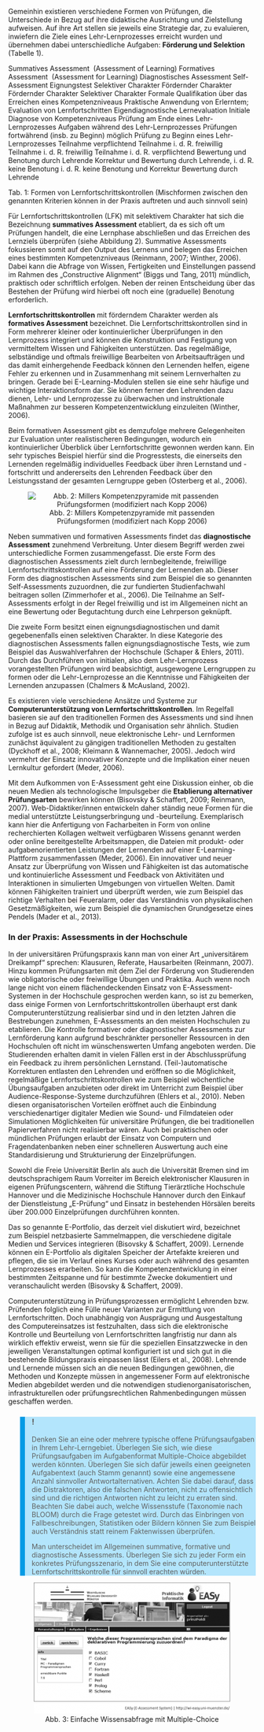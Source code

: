 <!-- filename: 02_Didaktik_Formen_und_Funktionen_von_Pruefungen.md -->
<!-- title: Didaktik: Formen und Funktionen von Prüfungen -->

Gemeinhin existieren verschiedene Formen von Prüfungen, die Unterschiede in Bezug auf ihre didaktische Ausrichtung und Zielstellung aufweisen. Auf ihre Art stellen sie jeweils eine Strategie dar, zu evaluieren, inwiefern die Ziele eines Lehr-Lernprozesses erreicht wurden und übernehmen dabei unterschiedliche Aufgaben: **Förderung und Selektion** (Tabelle 1).

Summatives Assessment  (Assessment of Learning) Formatives Assessment  (Assessment for Learning) Diagnostisches Assessment Self-Assessment Eignungstest Selektiver Charakter Fördernder Charakter Fördernder Charakter Selektiver Charakter Formale Qualifikation über das Erreichen eines Kompetenzniveaus Praktische Anwendung von Erlerntem; Evaluation von Lernfortschritten Eigendiagnostische Lernevaluation Initiale Diagnose von Kompetenzniveaus Prüfung am Ende eines Lehr-Lernprozesses Aufgaben während des Lehr-Lernprozesses Prüfungen fortwährend (insb. zu Beginn) möglich Prüfung zu Beginn eines Lehr-Lernprozesses Teilnahme verpflichtend Teilnahme i. d. R. freiwillig Teilnahme i. d. R. freiwillig Teilnahme i. d. R. verpflichtend Bewertung und Benotung durch Lehrende Korrektur und Bewertung durch Lehrende, i. d. R. keine Benotung i. d. R. keine Benotung und Korrektur Bewertung durch Lehrende

</blockquote>

Tab. 1: Formen von Lernfortschrittskontrollen (Mischformen zwischen den genannten Kriterien können in der Praxis auftreten und auch sinnvoll sein)

Für Lernfortschrittskontrollen (LFK) mit selektivem Charakter hat sich die Bezeichnung **summatives Assessment** etabliert, da es sich oft um Prüfungen handelt, die eine Lernphase abschließen und das Erreichen des Lernziels überprüfen (siehe Abbildung 2). Summative Assessments fokussieren somit auf den Output des Lernens und belegen das Erreichen eines bestimmten Kompetenzniveaus (Reinmann, 2007; Winther, 2006). Dabei kann die Abfrage von Wissen, Fertigkeiten und Einstellungen passend im Rahmen des „Constructive Alignment“ (Biggs und Tang, 2011) mündlich, praktisch oder schriftlich erfolgen. Neben der reinen Entscheidung über das Bestehen der Prüfung wird hierbei oft noch eine (graduelle) Benotung erforderlich.

**Lernfortschrittskontrollen** mit förderndem Charakter werden als **formatives Assessment** bezeichnet. Die Lernfortschrittskontrollen sind in Form mehrerer kleiner oder kontinuierlicher Überprüfungen in den Lernprozess integriert und können die Konstruktion und Festigung von vermitteltem Wissen und Fähigkeiten unterstützen. Das regelmäßige, selbständige und oftmals freiwillige Bearbeiten von Arbeitsaufträgen und das damit einhergehende Feedback können den Lernenden helfen, eigene Fehler zu erkennen und in Zusammenhang mit seinem Lernverhalten zu bringen. Gerade bei E-Learning-Modulen stellen sie eine sehr häufige und wichtige Interaktionsform dar. Sie können ferner den Lehrenden dazu dienen, Lehr- und Lernprozesse zu überwachen und instruktionale Maßnahmen zur besseren Kompetenzentwicklung einzuleiten (Winther, 2006).

Beim formativen Assessment gibt es demzufolge mehrere Gelegenheiten zur Evaluation unter realistischeren Bedingungen, wodurch ein kontinuierlicher Überblick über Lernfortschritte gewonnen werden kann. Ein sehr typisches Beispiel hierfür sind die Progresstests, die einerseits den Lernenden regelmäßig individuelles Feedback über ihren Lernstand und -fortschritt und andererseits den Lehrenden Feedback über den Leistungsstand der gesamten Lerngruppe geben (Osterberg et al., 2006).

<center><figure>
  <img src="img/2_Millers_Kompetenzpyramide_mit_passenden_Prüfungsformen_modifiziert_nach_Kopp_200.jpg" alt="Abb. 2: Millers Kompetenzpyramide mit passenden Prüfungsformen (modifiziert nach Kopp 2006)">
  <figcaption>Abb. 2: Millers Kompetenzpyramide mit passenden Prüfungsformen (modifiziert nach Kopp 2006)</figcaption>
</figure></center>


Neben summativen und formativen Assessments findet das **diagnostische Assessment** zunehmend Verbreitung. Unter diesem Begriff werden zwei unterschiedliche Formen zusammengefasst. Die erste Form des diagnostischen Assessments zielt durch lernbegleitende, freiwillige Lernfortschrittskontrollen auf eine Förderung der Lernenden ab. Dieser Form des diagnostischen Assessments sind zum Beispiel die so genannten Self-Assessments zuzuordnen, die zur fundierten Studienfachwahl beitragen sollen (Zimmerhofer et al., 2006). Die Teilnahme an Self-Assessments erfolgt in der Regel freiwillig und ist im Allgemeinen nicht an eine Bewertung oder Begutachtung durch eine Lehrperson geknüpft.

Die zweite Form besitzt einen eignungsdiagnostischen und damit gegebenenfalls einen selektiven Charakter. In diese Kategorie des diagnostischen Assessments fallen eignungsdiagnostische Tests, wie zum Beispiel das Auswahlverfahren der Hochschule (Schaper &amp; Ehlers, 2011). Durch das Durchführen von initialen, also dem Lehr-Lernprozess vorangestellten Prüfungen wird beabsichtigt, ausgewogene Lerngruppen zu formen oder die Lehr-Lernprozesse an die Kenntnisse und Fähigkeiten der Lernenden anzupassen (Chalmers &amp; McAusland, 2002).

Es existieren viele verschiedene Ansätze und Systeme zur **Computerunterstützung von Lernfortschrittskontrollen**. Im Regelfall basieren sie auf den traditionellen Formen des Assessments und sind ihnen in Bezug auf Didaktik, Methodik und Organisation sehr ähnlich. Studien zufolge ist es auch sinnvoll, neue elektronische Lehr- und Lernformen zunächst äquivalent zu gängigen traditionellen Methoden zu gestalten (Dyckhoff et al., 2008; Kleimann &amp; Wannemacher, 2005). Jedoch wird vermehrt der Einsatz innovativer Konzepte und die Implikation einer neuen Lernkultur gefordert (Meder, 2006).

Mit dem Aufkommen von E-Assessment geht eine Diskussion einher, ob die neuen Medien als technologische Impulsgeber die **Etablierung alternativer Prüfungsarten** bewirken können (Bisovsky &amp; Schaffert, 2009; Reinmann, 2007). Web-Didaktiker/innen entwickeln daher ständig neue Formen für die medial unterstützte Leistungserbringung und -beurteilung. Exemplarisch kann hier die Anfertigung von Facharbeiten in Form von online recherchierten Kollagen weltweit verfügbaren Wissens genannt werden oder online bereitgestellte Arbeitsmappen, die Dateien mit produkt- oder aufgabenorientierten Leistungen der Lernenden auf einer E-Learning- Plattform zusammenfassen (Meder, 2006). Ein innovativer und neuer Ansatz zur Überprüfung von Wissen und Fähigkeiten ist das automatische und kontinuierliche Assessment und Feedback von Aktivitäten und Interaktionen in simulierten Umgebungen von virtuellen Welten. Damit können Fähigkeiten trainiert und überprüft werden, wie zum Beispiel das richtige Verhalten bei Feueralarm, oder das Verständnis von physikalischen Gesetzmäßigkeiten, wie zum Beispiel die dynamischen Grundgesetze eines Pendels (Mader et al., 2013).

### In der Praxis: Assessments in der Hochschule

</blockquote>

In der universitären Prüfungspraxis kann man von einer Art „universitärem Dreikampf“ sprechen: Klausuren, Referate, Hausarbeiten (Reinmann, 2007). Hinzu kommen Prüfungsarten mit dem Ziel der Förderung von Studierenden wie obligatorische oder freiwillige Übungen und Praktika. Auch wenn noch lange nicht von einem flächendeckenden Einsatz von E-Assessment-Systemen in der Hochschule gesprochen werden kann, so ist zu bemerken, dass einige Formen von Lernfortschrittskontrollen überhaupt erst dank Computerunterstützung realisierbar sind und in den letzten Jahren die Bestrebungen zunehmen, E-Assessments an den meisten Hochschulen zu etablieren. Die Kontrolle formativer oder diagnostischer Assessments zur Lernförderung kann aufgrund beschränkter personeller Ressourcen in den Hochschulen oft nicht im wünschenswerten Umfang angeboten werden. Die Studierenden erhalten damit in vielen Fällen erst in der Abschlussprüfung ein Feedback zu ihrem persönlichen Lernstand. (Teil-)automatische Korrekturen entlasten den Lehrenden und eröffnen so die Möglichkeit, regelmäßige Lernfortschrittskontrollen wie zum Beispiel wöchentliche Übungsaufgaben anzubieten oder direkt im Unterricht zum Beispiel über Audience-Response-Systeme durchzuführen (Ehlers et al., 2010). Neben diesen organisatorischen Vorteilen eröffnet auch die Einbindung verschiedenartiger digitaler Medien wie Sound- und Filmdateien oder Simulationen Möglichkeiten für universitäre Prüfungen, die bei traditionellen Papierverfahren nicht realisierbar wären. Auch bei praktischen oder mündlichen Prüfungen erlaubt der Einsatz von Computern und Fragendatenbanken neben einer schnelleren Auswertung auch eine Standardisierung und Strukturierung der Einzelprüfungen.

Sowohl die Freie Universität Berlin als auch die Universität Bremen sind im deutschsprachigem Raum Vorreiter im Bereich elektronischer Klausuren in eigenen Prüfungscentern, während die Stiftung Tierärztliche Hochschule Hannover und die Medizinische Hochschule Hannover durch den Einkauf der Dienstleistung „E-Prüfung“ und Einsatz in bestehenden Hörsälen bereits über 200.000 Einzelprüfungen durchführen konnten.

Das so genannte E-Portfolio, das derzeit viel diskutiert wird, bezeichnet zum Beispiel netzbasierte Sammelmappen, die verschiedene digitale Medien und Services integrieren (Bisovsky &amp; Schaffert, 2009). Lernende können ein E-Portfolio als digitalen Speicher der Artefakte kreieren und pflegen, die sie im Verlauf eines Kurses oder auch während des gesamten Lernprozesses erarbeiten. So kann die Kompetenzentwicklung in einer bestimmten Zeitspanne und für bestimmte Zwecke dokumentiert und veranschaulicht werden (Bisovsky &amp; Schaffert, 2009).

Computerunterstützung in Prüfungsprozessen ermöglicht Lehrenden bzw. Prüfenden folglich eine Fülle neuer Varianten zur Ermittlung von Lernfortschritten. Doch unabhängig von Ausprägung und Ausgestaltung des Computereinsatzes ist festzuhalten, dass sich die elektronische Kontrolle und Beurteilung von Lernfortschritten langfristig nur dann als wirklich effektiv erweist, wenn sie für die speziellen Einsatzzwecke in den jeweiligen Veranstaltungen optimal konfiguriert ist und sich gut in die bestehende Bildungspraxis einpassen lässt (Eilers et al., 2008). Lehrende und Lernende müssen sich an die neuen Bedingungen gewöhnen, die Methoden und Konzepte müssen in angemessener Form auf elektronische Medien abgebildet werden und die notwendigen studienorganisatorischen, infrastrukturellen oder prüfungsrechtlichen Rahmenbedingungen müssen geschaffen werden.

<blockquote style="background: #B3E5FC; border-left: 10px solid #039BE5">

### !

Denken Sie an eine oder mehrere typische offene Prüfungsaufgaben in Ihrem Lehr-Lerngebiet. Überlegen Sie sich, wie diese Prüfungsaufgaben im Aufgabenformat Multiple-Choice abgebildet werden könnten. Überlegen Sie sich dafür jeweils einen geeigneten Aufgabentext (auch Stamm genannt) sowie eine angemessene Anzahl sinnvoller Antwortalternativen. Achten Sie dabei darauf, dass die Distraktoren, also die falschen Antworten, nicht zu offensichtlich sind und die richtigen Antworten nicht zu leicht zu erraten sind. Beachten Sie dabei auch, welche Wissensstufe (Taxonomie nach BLOOM) durch die Frage getestet wird. Durch das Einbringen von Fallbeschreibungen, Statistiken oder Bildern können Sie zum Beispiel auch Verständnis statt reinem Faktenwissen überprüfen.

Man unterscheidet im Allgemeinen summative, formative und diagnostische Assessments. Überlegen Sie sich zu jeder Form ein konkretes Prüfungsszenario, in dem Sie eine computerunterstützte Lernfortschrittskontrolle für sinnvoll erachten würden.

</blockquote>

<center><figure>
  <img src="img/3_Einfache_Wissensabfrage_mit_MultipleChoice.png" alt="Abb. 3: Einfache Wissensabfrage mit Multiple-Choice">
  <figcaption>Abb. 3: Einfache Wissensabfrage mit Multiple-Choice</figcaption>
</figure></center>

